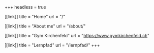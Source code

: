 +++
headless = true

[[link]]
title = "Home"
url = "/"

[[link]]
title = "About me"
url = "/about/"

[[link]]
title = "Gym Kirchenfeld"
url = "https://www.gymkirchenfeld.ch"

[[link]]
title = "Lernpfad"
url = "/lernpfad/"
+++
